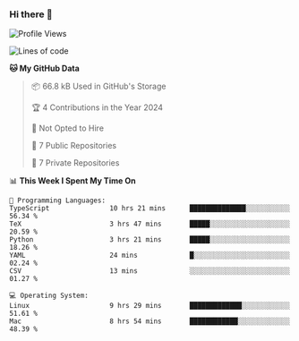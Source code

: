 ### Hi there 👋

<!--
**huayuan4396/huayuan4396** is a ✨ _special_ ✨ repository because its `README.md` (this file) appears on your GitHub profile.

Here are some ideas to get you started:

- 🔭 I’m currently working on ...
- 🌱 I’m currently learning ...
- 👯 I’m looking to collaborate on ...
- 🤔 I’m looking for help with ...
- 💬 Ask me about ...
- 📫 How to reach me: ...
- 😄 Pronouns: ...
- ⚡ Fun fact: ...
-->

<!--START_SECTION:waka-->
![Profile Views](http://img.shields.io/badge/Profile%20Views-1-blue)

![Lines of code](https://img.shields.io/badge/From%20Hello%20World%20I%27ve%20Written-250.2%20thousand%20lines%20of%20code-blue)

**🐱 My GitHub Data** 

> 📦 66.8 kB Used in GitHub's Storage 
 > 
> 🏆 4 Contributions in the Year 2024
 > 
> 🚫 Not Opted to Hire
 > 
> 📜 7 Public Repositories 
 > 
> 🔑 7 Private Repositories 
 > 
📊 **This Week I Spent My Time On** 

```text
💬 Programming Languages: 
TypeScript               10 hrs 21 mins      ██████████████░░░░░░░░░░░   56.34 % 
TeX                      3 hrs 47 mins       █████░░░░░░░░░░░░░░░░░░░░   20.59 % 
Python                   3 hrs 21 mins       █████░░░░░░░░░░░░░░░░░░░░   18.26 % 
YAML                     24 mins             █░░░░░░░░░░░░░░░░░░░░░░░░   02.24 % 
CSV                      13 mins             ░░░░░░░░░░░░░░░░░░░░░░░░░   01.27 % 

💻 Operating System: 
Linux                    9 hrs 29 mins       █████████████░░░░░░░░░░░░   51.61 % 
Mac                      8 hrs 54 mins       ████████████░░░░░░░░░░░░░   48.39 % 
```


<!--END_SECTION:waka-->
